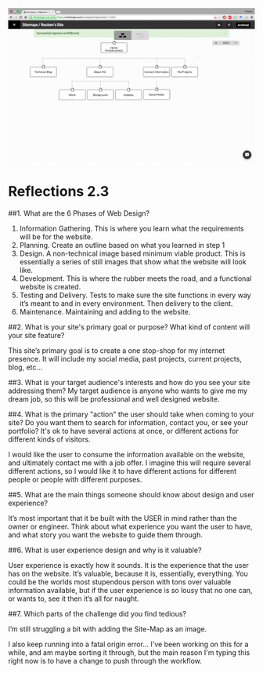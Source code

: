 <img src= "Site-Map.png">

# Reflections 2.3

##1. What are the 6 Phases of Web Design?

1) Information Gathering.  This is where you learn what the requirements will be for the website.
2) Planning. Create an outline based on what you learned in step 1
3) Design.  A non-technical image based minimum viable product. This is essentially a series of still images that show what the website will look like.
4) Development.  This is where the rubber meets the road, and a functional website is created.
5) Testing and Delivery.  Tests to make sure the site functions in every way it’s meant to and in every environment.  Then delivery to the client.
6) Maintenance. Maintaining and adding to the website.

##2.  What is your site's primary goal or purpose? What kind of content will your site feature?

This site’s primary goal is to create a one stop-shop for my internet presence.  It will include my social media, past projects, current projects, blog, etc…

##3.  What is your target audience's interests and how do you see your site addressing them?
My target audience is anyone who wants to give me my dream job, so this will be professional and well designed website.

##4.  What is the primary "action" the user should take when coming to your site? Do you want them to search for information, contact you, or see your portfolio? It's ok to have several actions at once, or different actions for different kinds of visitors.

I would like the user to consume the information available on the website, and ultimately contact me with a job offer.  I imagine this will require several different actions, so I would like it to have different actions for different people or people with different purposes.

##5.  What are the main things someone should know about design and user experience?

It’s most important that it be built with the USER in mind rather than the owner or engineer.  Think about what experience you want the user to have, and what story you want the website to guide them through.

##6.  What is user experience design and why is it valuable?

User experience is exactly how it sounds. It is the experience that the user has on the website.  It’s valuable, because it is, essentially, everything.  You could be the worlds most stupendous person with tons over valuable information available, but if the user experience is so lousy that no one can, or wants to, see it then it’s all for naught.

##7.  Which parts of the challenge did you find tedious?

I’m still struggling a bit with adding the Site-Map as an image.


I also keep running into a fatal origin error... I've been working on this for a while, and am maybe sorting it through, but the main reason I'm typing this right now is to have a change to push through the workflow.